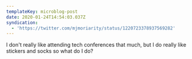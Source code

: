 ```yaml
---
templateKey: microblog-post
date: 2020-01-24T14:54:03.037Z
syndication:
  - 'https://twitter.com/mjmoriarity/status/1220723378937569282'
---
```


I don't really like attending tech conferences that much, but I do really like stickers and socks so what do I do?
